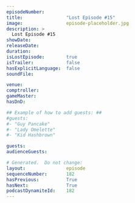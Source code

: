```yaml
---
episodeNumber:        
title:                "Lost Episode #15"
image:                episode-placeholder.jpg
description: >
  Lost Episode #15
showDate:             
releaseDate:          
duration:             
isLostEpisode:        true
isTrailer:            false
hasExplicitLanguage:  false
soundFile:            

venue:                
comptroller:          
gameMaster:           
hasDnD:               

## Example of how to add guests: ##
#guests:
#- "Guy Pancake"
#- "Lady Omelette"
#- "Kid Hashbrown"

guests:
audienceGuests:

# Generated.  Do not change:
layout:               episode
sequenceNumber:       182
hasPrevious:          True
hasNext:              True
podcastDynamiteId:    182
---
```


<!-- The episode description will be rendered here -->
<!-- Add your content below here -->

